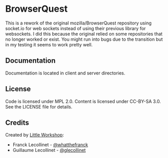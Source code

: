 BrowserQuest
============

This is a rework of the original mozilla/BrowserQuest repository using socket.io for web sockets
instead of using their previous library for websockets. I did this because the original relied on
some repositories that no longer worked or exist. You might run into bugs due to the transition
but in my testing it seems to work pretty well.


Documentation
-------------

Documentation is located in client and server directories.


License
-------

Code is licensed under MPL 2.0. Content is licensed under CC-BY-SA 3.0.
See the LICENSE file for details.


Credits
-------
Created by [Little Workshop](http://www.littleworkshop.fr):

* Franck Lecollinet - [@whatthefranck](http://twitter.com/whatthefranck)
* Guillaume Lecollinet - [@glecollinet](http://twitter.com/glecollinet)
